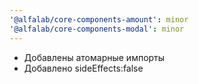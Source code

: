```yaml
---
'@alfalab/core-components-amount': minor
'@alfalab/core-components-modal': minor
---
```


   - Добавлены атомарные импорты
   - Добавлено sideEffects:false
